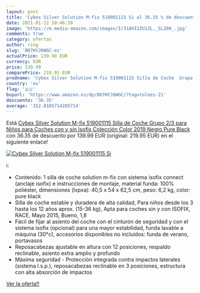 ```yaml
---
layout: post
title: 'Cybex Silver Solution M-fix 519001115 Si al 36.35 % de descuento'
date: 2021-01-12 10:46:39
image: 'https://m.media-amazon.com/images/I/31AHI2ZU1ZL._SL200_.jpg'
comments: true
category: ofertas
author: ring
slug: 'B07HYJ6WGC-es'
actualPrice: 139.99 EUR
currency: EUR
price: 139.99
comparePrice: 219.95 EUR
prodname: 'Cybex Silver Solution M-fix 519001115 Silla de Coche  Grupo 2/3  para Niños  para Coches con y sin Isofix  Colección Color 2019  Negro  Pure Black '
country: 'es'
flag: '🇪🇸'
buyurl: 'https://www.amazon.es/dp/B07HYJ6WGC/?tag=tolees-21'
descuento: '36.35'
average: '152.8185714285714'
---
```


Está [Cybex Silver Solution M-fix 519001115 Silla de Coche  Grupo 2/3  para Niños  para Coches con y sin Isofix  Colección Color 2019  Negro  Pure Black ](https://www.amazon.es/dp/B07HYJ6WGC/?tag=tolees-21) con 36.35 de descuento por 139.99 EUR (original: 219.95 EUR) en el siguiente enlace!

[![Cybex Silver Solution M-fix 519001115 Si](https://m.media-amazon.com/images/I/31AHI2ZU1ZL._SL200_.jpg)](https://www.amazon.es/dp/B07HYJ6WGC/?tag=tolees-21)

ℹ️:

- Contenido: 1 silla de coche solution m-fix con sistema isofix connect (anclaje isofix) e instrucciones de montaje, material funda: 100% poliéster, dimensiones (lxpxa): 40,5 x 54 x 62,5 cm, peso: 6,2 kg, color: pure black
- Silla de coche estable y duradera de alta calidad, Para niños desde los 3 hasta los 12 años aprox. (15-36 kg), Apta para coches sin y con ISOFIX, RACE, Mayo 2015, Bueno, 1,8
- Fácil de fijar al asiento del coche con el cinturón de seguridad y con el sistema isofix (opcional) para una mayor estabilidad, funda lavable a máquina (30°c), accesorios disponibles no incluidos: funda de verano, portavasos
- Reposacabezas ajustable en altura con 12 posiciones, respaldo reclinable, asiento extra amplio y profundo
- Máxima seguridad - Protección integrada contra impactos laterales (sistema l.s.p.), reposacabezas reclinable en 3 posiciones, estructura con alta absorción de impactos

[Ver la oferta!!](https://www.amazon.es/dp/B07HYJ6WGC/?tag=tolees-21)
